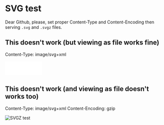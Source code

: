 # SVG test

Dear Github, please, set proper Content-Type and Content-Encoding then serving `.svg` and `.svgz` files.

## This doesn't work (but viewing as file works fine)
Content-Type: image/svg+xml

![SVG test](footer__copyright-logo_lang_ru.svg)

## This doesn't work (and viewing as file doesn't works too) 
Content-Type: image/svg+xml
Content-Encoding: gzip

![SVGZ test](footer__copyright-logo_lang_ru.svgz)
